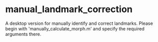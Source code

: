 # manual_landmark_correction
 A desktop version for manually identify and correct landmarks. Please begin with 'manually_calculate_morph.m' and specify the required arguments there.
